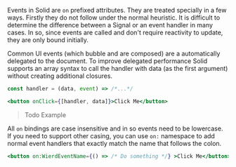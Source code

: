 Events in Solid are `on` prefixed attributes. They are treated specially in a few ways. Firstly they do not follow under the normal heuristic. It is difficult to determine the difference between a Signal or an event handler in many cases. In so, since events are called and don't require reactivity to update, they are only bound initially.

Common UI events (which bubble and are composed) are a automatically delegated to the document. To improve delegated performance Solid supports an array syntax to call the handler with data (as the first argument) without creating additional closures.

```jsx
const handler = (data, event) => /*...*/

<button onClick={[handler, data]}>Click Me</button>
```

> Todo Example

All `on` bindings are case insensitive and in so events need to be lowercase. If you need to support other casing, you can use `on:` namespace to add normal event handlers that exactly match the name that follows the colon.

```jsx
<button on:WierdEventName={() => /* Do something */} >Click Me</button>
```